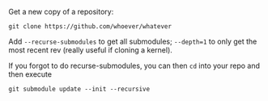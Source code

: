Get a new copy of a repository:

```git clone https://github.com/whoever/whatever```

Add ```--recurse-submodules``` to get all submodules; ```--depth=1``` to only get the most recent rev (really useful if cloning a kernel).

If you forgot to do recurse-submodules, you can then ```cd``` into your repo and then execute 

```git submodule update --init --recursive```
